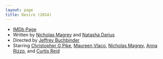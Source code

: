 ```yaml
---
layout: page
title: Desire (2014)
---
```


 * [IMDb Page]
 * Written by [Nicholas Magrey] and [Natasha Darius]
 * Directed by [Jeffrey Buchbinder]
 * Starring [Christopher G Pike], [Maureen Vlaco], [Nicholas Magrey], [Anna Rizzo], and [Curtis Reid]

  [IMDb Page]: http://www.imdb.com/title/tt3713362/
  [Anna Rizzo]: http://www.imdb.com/name/nm5042825/
  [Christopher G Pike]: http://www.imdb.com/name/nm3295202/
  [Curtis Reid]: http://www.imdb.com/name/nm4840208/
  [Jeffrey Buchbinder]: http://www.imdb.com/name/nm5283658/
  [Maureen Vlaco]: http://www.imdb.com/name/nm4941340/
  [Natasha Darius]: http://www.imdb.com/name/nm5720821/
  [Nicholas Magrey]: http://www.imdb.com/name/nm3895408/

